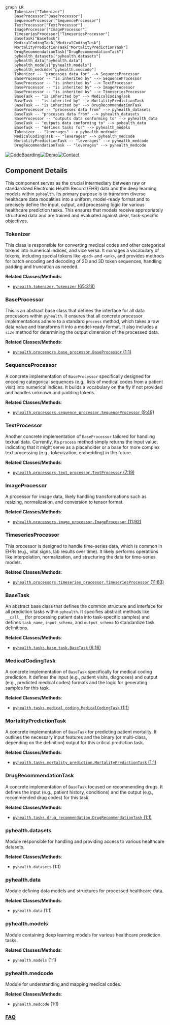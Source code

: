```mermaid
graph LR
    Tokenizer["Tokenizer"]
    BaseProcessor["BaseProcessor"]
    SequenceProcessor["SequenceProcessor"]
    TextProcessor["TextProcessor"]
    ImageProcessor["ImageProcessor"]
    TimeseriesProcessor["TimeseriesProcessor"]
    BaseTask["BaseTask"]
    MedicalCodingTask["MedicalCodingTask"]
    MortalityPredictionTask["MortalityPredictionTask"]
    DrugRecommendationTask["DrugRecommendationTask"]
    pyhealth_datasets["pyhealth.datasets"]
    pyhealth_data["pyhealth.data"]
    pyhealth_models["pyhealth.models"]
    pyhealth_medcode["pyhealth.medcode"]
    Tokenizer -- "processes data for" --> SequenceProcessor
    BaseProcessor -- "is inherited by" --> SequenceProcessor
    BaseProcessor -- "is inherited by" --> TextProcessor
    BaseProcessor -- "is inherited by" --> ImageProcessor
    BaseProcessor -- "is inherited by" --> TimeseriesProcessor
    BaseTask -- "is inherited by" --> MedicalCodingTask
    BaseTask -- "is inherited by" --> MortalityPredictionTask
    BaseTask -- "is inherited by" --> DrugRecommendationTask
    BaseProcessor -- "processes data from" --> pyhealth_datasets
    BaseTask -- "processes data from" --> pyhealth_datasets
    BaseProcessor -- "outputs data conforming to" --> pyhealth_data
    BaseTask -- "outputs data conforming to" --> pyhealth_data
    BaseTask -- "defines tasks for" --> pyhealth_models
    Tokenizer -- "leverages" --> pyhealth_medcode
    MedicalCodingTask -- "leverages" --> pyhealth_medcode
    MortalityPredictionTask -- "leverages" --> pyhealth_medcode
    DrugRecommendationTask -- "leverages" --> pyhealth_medcode
```
[![CodeBoarding](https://img.shields.io/badge/Generated%20by-CodeBoarding-9cf?style=flat-square)](https://github.com/CodeBoarding/CodeBoarding)[![Demo](https://img.shields.io/badge/Try%20our-Demo-blue?style=flat-square)](https://www.codeboarding.org/demo)[![Contact](https://img.shields.io/badge/Contact%20us%20-%20contact@codeboarding.org-lightgrey?style=flat-square)](mailto:contact@codeboarding.org)

## Component Details

This component serves as the crucial intermediary between raw or standardized Electronic Health Record (EHR) data and the deep learning models within `pyhealth`. Its primary purpose is to transform diverse healthcare data modalities into a uniform, model-ready format and to precisely define the input, output, and processing logic for various healthcare prediction tasks. This ensures that models receive appropriately structured data and are trained and evaluated against clear, task-specific objectives.

### Tokenizer
This class is responsible for converting medical codes and other categorical tokens into numerical indices, and vice versa. It manages a vocabulary of tokens, including special tokens like `<pad>` and `<unk>`, and provides methods for batch encoding and decoding of 2D and 3D token sequences, handling padding and truncation as needed.


**Related Classes/Methods**:

- <a href="https://github.com/sunlabuiuc/PyHealth/blob/master/pyhealth/tokenizer.py#L65-L318" target="_blank" rel="noopener noreferrer">`pyhealth.tokenizer.Tokenizer` (65:318)</a>


### BaseProcessor
This is an abstract base class that defines the interface for all data processors within `pyhealth`. It ensures that all concrete processor implementations adhere to a standard `process` method, which takes a raw data value and transforms it into a model-ready format. It also includes a `size` method for determining the output dimension of the processed data.


**Related Classes/Methods**:

- <a href="https://github.com/sunlabuiuc/PyHealth/blob/master/pyhealth/processors/base_processor.py#L1-L1" target="_blank" rel="noopener noreferrer">`pyhealth.processors.base_processor.BaseProcessor` (1:1)</a>


### SequenceProcessor
A concrete implementation of `BaseProcessor` specifically designed for encoding categorical sequences (e.g., lists of medical codes from a patient visit) into numerical indices. It builds a vocabulary on the fly if not provided and handles unknown and padding tokens.


**Related Classes/Methods**:

- <a href="https://github.com/sunlabuiuc/PyHealth/blob/master/pyhealth/processors/sequence_processor.py#L9-L49" target="_blank" rel="noopener noreferrer">`pyhealth.processors.sequence_processor.SequenceProcessor` (9:49)</a>


### TextProcessor
Another concrete implementation of `BaseProcessor` tailored for handling textual data. Currently, its `process` method simply returns the input value, indicating that it might serve as a placeholder or a base for more complex text processing (e.g., tokenization, embedding) in the future.


**Related Classes/Methods**:

- <a href="https://github.com/sunlabuiuc/PyHealth/blob/master/pyhealth/processors/text_processor.py#L7-L19" target="_blank" rel="noopener noreferrer">`pyhealth.processors.text_processor.TextProcessor` (7:19)</a>


### ImageProcessor
A processor for image data, likely handling transformations such as resizing, normalization, and conversion to tensor format.


**Related Classes/Methods**:

- <a href="https://github.com/sunlabuiuc/PyHealth/blob/master/pyhealth/processors/image_processor.py#L11-L92" target="_blank" rel="noopener noreferrer">`pyhealth.processors.image_processor.ImageProcessor` (11:92)</a>


### TimeseriesProcessor
This processor is designed to handle time-series data, which is common in EHRs (e.g., vital signs, lab results over time). It likely performs operations like interpolation, normalization, and structuring the data for time-series models.


**Related Classes/Methods**:

- <a href="https://github.com/sunlabuiuc/PyHealth/blob/master/pyhealth/processors/timeseries_processor.py#L11-L83" target="_blank" rel="noopener noreferrer">`pyhealth.processors.timeseries_processor.TimeseriesProcessor` (11:83)</a>


### BaseTask
An abstract base class that defines the common structure and interface for all prediction tasks within `pyhealth`. It specifies abstract methods like `__call__` (for processing patient data into task-specific samples) and defines `task_name`, `input_schema`, and `output_schema` to standardize task definitions.


**Related Classes/Methods**:

- <a href="https://github.com/sunlabuiuc/PyHealth/blob/master/pyhealth/tasks/base_task.py#L6-L16" target="_blank" rel="noopener noreferrer">`pyhealth.tasks.base_task.BaseTask` (6:16)</a>


### MedicalCodingTask
A concrete implementation of `BaseTask` specifically for medical coding prediction. It defines the input (e.g., patient visits, diagnoses) and output (e.g., predicted medical codes) formats and the logic for generating samples for this task.


**Related Classes/Methods**:

- <a href="https://github.com/sunlabuiuc/PyHealth/blob/master/pyhealth/tasks/medical_coding.py#L1-L1" target="_blank" rel="noopener noreferrer">`pyhealth.tasks.medical_coding.MedicalCodingTask` (1:1)</a>


### MortalityPredictionTask
A concrete implementation of `BaseTask` for predicting patient mortality. It outlines the necessary input features and the binary (or multi-class, depending on the definition) output for this critical prediction task.


**Related Classes/Methods**:

- <a href="https://github.com/sunlabuiuc/PyHealth/blob/master/pyhealth/tasks/mortality_prediction.py#L1-L1" target="_blank" rel="noopener noreferrer">`pyhealth.tasks.mortality_prediction.MortalityPredictionTask` (1:1)</a>


### DrugRecommendationTask
A concrete implementation of `BaseTask` focused on recommending drugs. It defines the input (e.g., patient history, conditions) and the output (e.g., recommended drug codes) for this task.


**Related Classes/Methods**:

- <a href="https://github.com/sunlabuiuc/PyHealth/blob/master/pyhealth/tasks/drug_recommendation.py#L1-L1" target="_blank" rel="noopener noreferrer">`pyhealth.tasks.drug_recommendation.DrugRecommendationTask` (1:1)</a>


### pyhealth.datasets
Module responsible for handling and providing access to various healthcare datasets.


**Related Classes/Methods**:

- `pyhealth.datasets` (1:1)


### pyhealth.data
Module defining data models and structures for processed healthcare data.


**Related Classes/Methods**:

- `pyhealth.data` (1:1)


### pyhealth.models
Module containing deep learning models for various healthcare prediction tasks.


**Related Classes/Methods**:

- `pyhealth.models` (1:1)


### pyhealth.medcode
Module for understanding and mapping medical codes.


**Related Classes/Methods**:

- `pyhealth.medcode` (1:1)




### [FAQ](https://github.com/CodeBoarding/GeneratedOnBoardings/tree/main?tab=readme-ov-file#faq)